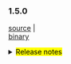 ### 1.5.0 	

 [source](https://github.com/seata/seata/archive/v1.5.0.zip) |	
 [binary](https://github.com/seata/seata/releases/download/v1.5.0/seata-server-1.5.0.zip) 	

<details>	
  <summary><mark>Release notes</mark></summary>	


  ### Seata 1.5.0	

  Seata 1.5.0 Released.	

  Seata is an easy-to-use, high-performance, open source distributed transaction solution.	

  The version is updated as follows:	

  ### feature：	

  - [[#3172](https://github.com/seata/seata/pull/3172)] support rollback info compress	
  - [[#3372](https://github.com/seata/seata/pull/3372)] Saga support customize whether update last retry log	
  - [[#3411](https://github.com/seata/seata/pull/3411)] support seata server thread pool parameters configuration	
  - [[#3348](https://github.com/seata/seata/pull/3348)] support redis sentinel mode	
  - [[#2667](https://github.com/seata/seata/pull/2667)] support password decryption	
  - [[#3427](https://github.com/seata/seata/pull/3427)] add distributed lock interface	
  - [[#3443](https://github.com/seata/seata/pull/3443)] send the `seata-server` log to `logstash` or `kafka`
  - [[#3486](https://github.com/seata/seata/pull/3486)] add transaction service group for metric
  - [[#2933](https://github.com/seata/seata/pull/2933)] add antlr for mysql sqlparser
  - [[#3228](https://github.com/seata/seata/pull/3228)] add seata plugin


  ### bugfix：	

  - [[#3258](https://github.com/seata/seata/pull/3258)] fix AsyncWorker potential OOM problem 	
  - [[#3293](https://github.com/seata/seata/pull/3293)] configuration cache get value cast exception	
  - [[#3241](https://github.com/seata/seata/pull/3241)] forbidden use order by or limit in multi sql	
  - [[#3406](https://github.com/seata/seata/pull/3406)] fix the value can not be push to nacos when special charset in config.txt	
  - [[#3418](https://github.com/seata/seata/pull/3418)] fix getGeneratedKeys may get history pk	
  - [[#3408](https://github.com/seata/seata/pull/3408)] run with jar file and not package third lib into jar file, this.getClass().getClassLoader() will be null	
  - [[#3431](https://github.com/seata/seata/pull/3431)] fix property bean may not be initialized when reading configuration	
  - [[#3413](https://github.com/seata/seata/pull/3413)] fix the logic of rollback to savepoint and release to savepoint	
  - [[#3367](https://github.com/seata/seata/pull/3367)] when the xa branch is rollback, it cannot be executed due to idle state
  - [[#3448](https://github.com/seata/seata/pull/3448)] reduce unnecessary competition and remove missing locks 
  - [[#3451](https://github.com/seata/seata/pull/3451)] fix set auto-commit to true when local transactions are not being used. Failure to compete for a lock causes the global transaction to exit, invaliding the global row lock and dirty writing of the data.
  - [[#3481](https://github.com/seata/seata/pull/3481)] fix seata node refresh failure because consul crash
  - [[#3491](https://github.com/seata/seata/pull/3491)] fix typo in README.md
  - [[#3464](https://github.com/seata/seata/pull/3464)] fix test case NPE and StackTraceLogger's log
  - [[#3402](https://github.com/seata/seata/pull/3402)] fix can not get update columns with database name
  - [[#3531](https://github.com/seata/seata/pull/3531)] fix the NPE of RedisTransactionStoreManager when get branch transactions


  ### optimize： 	

  - [[#3383](https://github.com/seata/seata/pull/3383)] optimize StatementProxyTest unit test 	
  - [[#3341](https://github.com/seata/seata/pull/3341)] get config from file system even without file: prefix	
  - [[#3385](https://github.com/seata/seata/pull/3385)] optimize github action	
  - [[#3175](https://github.com/seata/seata/pull/3175)] improve UUIDGenerator using "history time" version of snowflake algorithm 	
  - [[#3291](https://github.com/seata/seata/pull/3291)] mysql jdbc connect param	
  - [[#3336](https://github.com/seata/seata/pull/3336)] get netty config property from system properties	
  - [[#3369](https://github.com/seata/seata/pull/3369)] add github action secrets env for dockerHub	
  - [[#3343](https://github.com/seata/seata/pull/3343)] Migrate CI provider from Travis CI to Github Actions	
  - [[#3365](https://github.com/seata/seata/pull/3365)] optimize ParameterParserTest test case failed	
  - [[#3359](https://github.com/seata/seata/pull/3359)] remove unused test case	
  - [[#3397](https://github.com/seata/seata/pull/3397)] add the change records folder	
  - [[#3303](https://github.com/seata/seata/pull/3303)] supports reading all configurations from a single Nacos dataId	
  - [[#3380](https://github.com/seata/seata/pull/3380)] globalTransactionScanner listener optimize	
  - [[#3123](https://github.com/seata/seata/pull/3123)] The server directory is build by version, and build only when the profile is release-seata	
  - [[#3415](https://github.com/seata/seata/pull/3415)] optimize maven clean plugin to clear the distribution directory 	
  - [[#3316](https://github.com/seata/seata/pull/3316)] optimize the property bean may not be initialized while reading config value	
  - [[#3420](https://github.com/seata/seata/pull/3420)] optimize enumerated classes and add unit tests	
  - [[#3533](https://github.com/seata/seata/pull/3533)] added interface to get current transaction role
  - [[#3436](https://github.com/seata/seata/pull/3436)] optimize typo in SQLType class 	
  - [[#3439](https://github.com/seata/seata/pull/3439)] adjust the order of springApplicationContextProvider
  - [[#3156](https://github.com/seata/seata/pull/3156)] optimize the logic of SpringProxyUtils.findTargetClass
  - [[#3441](https://github.com/seata/seata/pull/3441)] optimize the auto-configuration processing of starter
  - [[#3466](https://github.com/seata/seata/pull/3466)] optimize the comparison in the ExecuteTemplateXa class to determine that XA is not the final state
  - [[#3476](https://github.com/seata/seata/pull/3476)] convert hostname to IP if necessary
  - [[#3236](https://github.com/seata/seata/pull/3236)] optimize the conditions for executing unlocking
  - [[#3485](https://github.com/seata/seata/pull/3485)] optimize useless codes in ConfigurationFactory
  - [[#3505](https://github.com/seata/seata/pull/3505)] optimize useless if judgments in the GlobalTransactionScanner class                                                        
  - [[#3459](https://github.com/seata/seata/pull/3459)] remove duplicate validAddress code
  - [[#3212](https://github.com/seata/seata/pull/3212)] optimize recognize sql in limit and order by
  - [[#3371](https://github.com/seata/seata/pull/3371)] add applicationId for metric
  - [[#3318](https://github.com/seata/seata/pull/3318)] make CLIENT_TABLE_META_CHECKER_INTERVAL configurable
  - [[#3523](https://github.com/seata/seata/pull/3523)] optimize release savepoint when use oracle

  

  ### test	

  - [[#3381](https://github.com/seata/seata/pull/3381)] test case for tmClient	


  Thanks to these contributors for their code commits. Please report an unintended omission.  	

  - [slievrly](https://github.com/slievrly) 	
  - [selfishlover](https://github.com/selfishlover)	
  - [l8189352](https://github.com/l81893521)	
  - [hoverruan](https://github.com/hoverruan ) 	
  - [jsbxyyx](https://github.com/jsbxyyx) 	
  - [caohdgege](https://github.com/caohdgege) 	
  - [a364176773](https://github.com/a364176773)	
  - [anselleeyy](https://github.com/anselleeyy)	
  - [Ifdevil](https://github.com/Ifdevil)	
  - [Rubbernecker](https://github.com/Rubbernecker)	
  - [lvxianzheng](https://github.com/lvxianzheng)	
  - [lj2018110133](https://github.com/lj2018110133)	
  - [wangliang181230](https://github.com/wangliang181230)	
  - [xingfudeshi](https://github.com/xingfudeshi)	
  - [MentosL](https://github.com/MentosL)	
  - [lian88jian](https://github.com/lian88jian)	
  - [litianyu1992](https://github.com/litianyu1992)
  - [xyz327](https://github.com/xyz327)
  - [13414850431](https://github.com/13414850431)
  - [github-ganyu](https://github.com/github-ganyu)
  - [xuande](https://github.com/xuande)
  - [luoxn28](https://github.com/luoxn28)
  - [spilledyear](https://github.com/spilledyear)
  - [81519434](https://github.com/81519434)
  - [sustly](https://github.com/sustly)
  - [h-zhi](https://github.com/h-zhi)
  - [tanggen](https://github.com/tanggen)


  Also, we receive many valuable issues, questions and advices from our community. Thanks for you all.	

   #### Link	

   - **Seata:** https://github.com/seata/seata  	
   - **Seata-Samples:** https://github.com/seata/seata-samples   	
   - **Release:** https://github.com/seata/seata/releases	
   - **WebSite:** https://seata.io	


</details>
